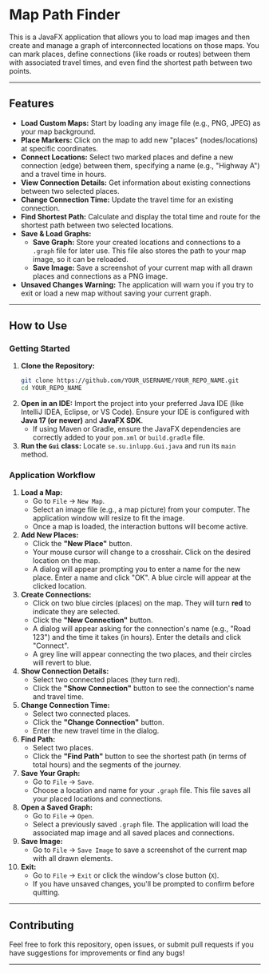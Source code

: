 # Map Path Finder

This is a JavaFX application that allows you to load map images and then create and manage a graph of interconnected locations on those maps. You can mark places, define connections (like roads or routes) between them with associated travel times, and even find the shortest path between two points.

---

## Features

* **Load Custom Maps:** Start by loading any image file (e.g., PNG, JPEG) as your map background.
* **Place Markers:** Click on the map to add new "places" (nodes/locations) at specific coordinates.
* **Connect Locations:** Select two marked places and define a new connection (edge) between them, specifying a name (e.g., "Highway A") and a travel time in hours.
* **View Connection Details:** Get information about existing connections between two selected places.
* **Change Connection Time:** Update the travel time for an existing connection.
* **Find Shortest Path:** Calculate and display the total time and route for the shortest path between two selected locations.
* **Save & Load Graphs:**
    * **Save Graph:** Store your created locations and connections to a `.graph` file for later use. This file also stores the path to your map image, so it can be reloaded.
    * **Save Image:** Save a screenshot of your current map with all drawn places and connections as a PNG image.
* **Unsaved Changes Warning:** The application will warn you if you try to exit or load a new map without saving your current graph.

---

## How to Use

### Getting Started

1.  **Clone the Repository:**
    ```bash
    git clone https://github.com/YOUR_USERNAME/YOUR_REPO_NAME.git
    cd YOUR_REPO_NAME
    ```
2.  **Open in an IDE:** Import the project into your preferred Java IDE (like IntelliJ IDEA, Eclipse, or VS Code). Ensure your IDE is configured with **Java 17 (or newer)** and **JavaFX SDK**.
    * If using Maven or Gradle, ensure the JavaFX dependencies are correctly added to your `pom.xml` or `build.gradle` file.
3.  **Run the `Gui` class:** Locate `se.su.inlupp.Gui.java` and run its `main` method.

### Application Workflow

1.  **Load a Map:**
    * Go to `File` -> `New Map`.
    * Select an image file (e.g., a map picture) from your computer. The application window will resize to fit the image.
    * Once a map is loaded, the interaction buttons will become active.
2.  **Add New Places:**
    * Click the **"New Place"** button.
    * Your mouse cursor will change to a crosshair. Click on the desired location on the map.
    * A dialog will appear prompting you to enter a name for the new place. Enter a name and click "OK". A blue circle will appear at the clicked location.
3.  **Create Connections:**
    * Click on two blue circles (places) on the map. They will turn **red** to indicate they are selected.
    * Click the **"New Connection"** button.
    * A dialog will appear asking for the connection's name (e.g., "Road 123") and the time it takes (in hours). Enter the details and click "Connect".
    * A grey line will appear connecting the two places, and their circles will revert to blue.
4.  **Show Connection Details:**
    * Select two connected places (they turn red).
    * Click the **"Show Connection"** button to see the connection's name and travel time.
5.  **Change Connection Time:**
    * Select two connected places.
    * Click the **"Change Connection"** button.
    * Enter the new travel time in the dialog.
6.  **Find Path:**
    * Select two places.
    * Click the **"Find Path"** button to see the shortest path (in terms of total hours) and the segments of the journey.
7.  **Save Your Graph:**
    * Go to `File` -> `Save`.
    * Choose a location and name for your `.graph` file. This file saves all your placed locations and connections.
8.  **Open a Saved Graph:**
    * Go to `File` -> `Open`.
    * Select a previously saved `.graph` file. The application will load the associated map image and all saved places and connections.
9.  **Save Image:**
    * Go to `File` -> `Save Image` to save a screenshot of the current map with all drawn elements.
10. **Exit:**
    * Go to `File` -> `Exit` or click the window's close button (`X`).
    * If you have unsaved changes, you'll be prompted to confirm before quitting.

---

## Contributing

Feel free to fork this repository, open issues, or submit pull requests if you have suggestions for improvements or find any bugs!

---
